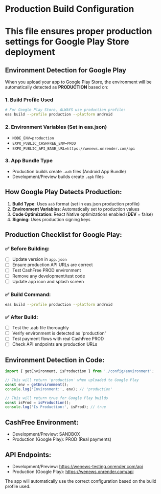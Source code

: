 # Production Build Configuration
# This file ensures proper production settings for Google Play Store deployment

## Environment Detection for Google Play

When you upload your app to Google Play Store, the environment will be automatically detected as **PRODUCTION** based on:

### 1. Build Profile Used
```bash
# For Google Play Store, ALWAYS use production profile:
eas build --profile production --platform android
```

### 2. Environment Variables (Set in eas.json)
- `NODE_ENV=production` 
- `EXPO_PUBLIC_CASHFREE_ENV=PROD`
- `EXPO_PUBLIC_API_BASE_URL=https://wenews.onrender.com/api`

### 3. App Bundle Type
- Production builds create `.aab` files (Android App Bundle)
- Development/Preview builds create `.apk` files

## How Google Play Detects Production:

1. **Build Type**: Uses `aab` format (set in eas.json production profile)
2. **Environment Variables**: Automatically set to production values
3. **Code Optimization**: React Native optimizations enabled (__DEV__ = false)
4. **Signing**: Uses production signing keys

## Production Checklist for Google Play:

### ✅ Before Building:
- [ ] Update version in `app.json`
- [ ] Ensure production API URLs are correct
- [ ] Test CashFree PROD environment
- [ ] Remove any development/test code
- [ ] Update app icon and splash screen

### ✅ Build Command:
```bash
eas build --profile production --platform android
```

### ✅ After Build:
- [ ] Test the .aab file thoroughly
- [ ] Verify environment is detected as 'production'
- [ ] Test payment flows with real CashFree PROD
- [ ] Check API endpoints are production URLs

## Environment Detection in Code:

```typescript
import { getEnvironment, isProduction } from './config/environment';

// This will return 'production' when uploaded to Google Play
const env = getEnvironment();
console.log('Environment:', env); // 'production'

// This will return true for Google Play builds
const isProd = isProduction();
console.log('Is Production:', isProd); // true
```

## CashFree Environment:
- Development/Preview: SANDBOX
- Production (Google Play): PROD (Real payments)

## API Endpoints:
- Development/Preview: https://wenews-testing.onrender.com/api
- Production (Google Play): https://wenews.onrender.com/api

The app will automatically use the correct configuration based on the build profile used.